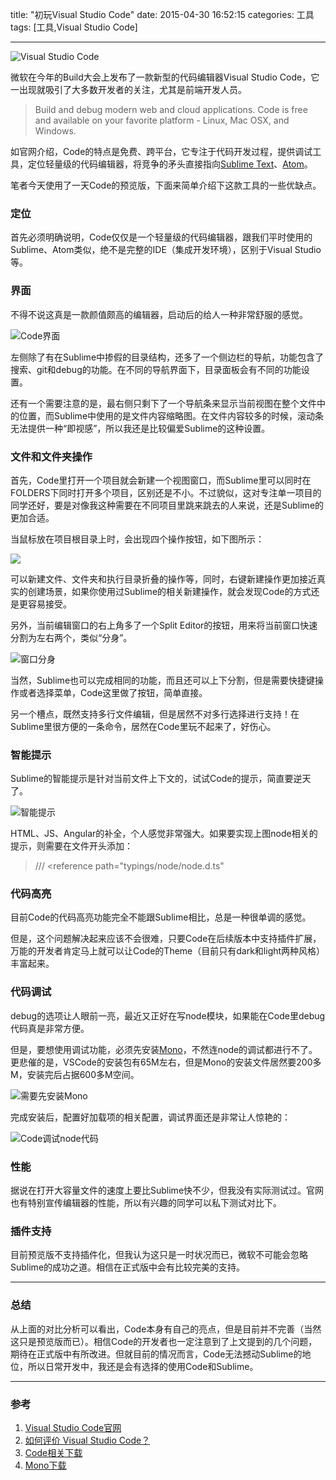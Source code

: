 title: "初玩Visual Studio Code"
date: 2015-04-30 16:52:15
categories: 工具
tags: [工具,Visual Studio Code]

---

![Visual Studio Code](http://7tt058.com1.z0.glb.clouddn.com/vscode.png)

微软在今年的Build大会上发布了一款新型的代码编辑器Visual Studio Code，它一出现就吸引了大多数开发者的关注，尤其是前端开发人员。

>Build and debug modern web and cloud applications. Code is free and available on your favorite platform - Linux, Mac OSX, and Windows.

如官网介绍，Code的特点是免费、跨平台，它专注于代码开发过程，提供调试工具，定位轻量级的代码编辑器，将竞争的矛头直接指向[Sublime Text](http://www.sublimetext.com/)、[Atom](https://atom.io/)。

笔者今天使用了一天Code的预览版，下面来简单介绍下这款工具的一些优缺点。

<!--more-->

### 定位

首先必须明确说明，Code仅仅是一个轻量级的代码编辑器，跟我们平时使用的Sublime、Atom类似，绝不是完整的IDE（集成开发环境），区别于Visual Studio等。

### 界面

不得不说这真是一款颜值颇高的编辑器，启动后的给人一种非常舒服的感觉。

![Code界面](http://7tt058.com1.z0.glb.clouddn.com/vscode-layout.png)

左侧除了有在Sublime中掺假的目录结构，还多了一个侧边栏的导航，功能包含了搜索、git和debug的功能。在不同的导航界面下，目录面板会有不同的功能设置。

还有一个需要注意的是，最右侧只剩下了一个导航条来显示当前视图在整个文件中的位置，而Sublime中使用的是文件内容缩略图。在文件内容较多的时候，滚动条无法提供一种“即视感”，所以我还是比较偏爱Sublime的这种设置。

### 文件和文件夹操作

首先，Code里打开一个项目就会新建一个视图窗口，而Sublime里可以同时在FOLDERS下同时打开多个项目，区别还是不小。不过貌似，这对专注单一项目的同学还好，要是对像我这种需要在不同项目里跳来跳去的人来说，还是Sublime的更加合适。

当鼠标放在项目根目录上时，会出现四个操作按钮，如下图所示：

![](http://7tt058.com1.z0.glb.clouddn.com/file-opertion.png)

可以新建文件、文件夹和执行目录折叠的操作等，同时，右键新建操作更加接近真实的创建场景，如果你使用过Sublime的相关新建操作，就会发现Code的方式还是更容易接受。

另外，当前编辑窗口的右上角多了一个Split Editor的按钮，用来将当前窗口快速分割为左右两个，类似“分身”。

 ![窗口分身](http://7tt058.com1.z0.glb.clouddn.com/file-splite.png)
 
当然，Sublime也可以完成相同的功能，而且还可以上下分割，但是需要快捷键操作或者选择菜单，Code这里做了按钮，简单直接。

另一个槽点，既然支持多行文件编辑，但是居然不对多行选择进行支持！在Sublime里很方便的一条命令，居然在Code里玩不起来了，好伤心。

### 智能提示

Sublime的智能提示是针对当前文件上下文的，试试Code的提示，简直要逆天了。

![智能提示](http://7tt058.com1.z0.glb.clouddn.com/code-suggest.png)

HTML、JS、Angular的补全，个人感觉非常强大。如果要实现上图node相关的提示，则需要在文件开头添加：

>/// <reference path="typings/node/node.d.ts"

### 代码高亮

目前Code的代码高亮功能完全不能跟Sublime相比，总是一种很单调的感觉。

但是，这个问题解决起来应该不会很难，只要Code在后续版本中支持插件扩展，万能的开发者肯定马上就可以让Code的Theme（目前只有dark和light两种风格）丰富起来。

### 代码调试

debug的选项让人眼前一亮，最近又正好在写node模块，如果能在Code里debug代码真是非常方便。

但是，要想使用调试功能，必须先安装[Mono](http://www.mono-project.com/download/)，不然连node的调试都进行不了。更悲催的是，VSCode的安装包有65M左右，但是Mono的安装文件居然要200多M，安装完后占据600多M空间。

![需要先安装Mono](http://7tt058.com1.z0.glb.clouddn.com/require-mono.png)

完成安装后，配置好加载项的相关配置，调试界面还是非常让人惊艳的：

![Code调试node代码](http://7tt058.com1.z0.glb.clouddn.com/code-debug.png)

### 性能

据说在打开大容量文件的速度上要比Sublime快不少，但我没有实际测试过。官网也有特别宣传编辑器的性能，所以有兴趣的同学可以私下测试对比下。

### 插件支持

目前预览版不支持插件化，但我认为这只是一时状况而已，微软不可能会忽略Sublime的成功之道。相信在正式版中会有比较完美的支持。

---

### 总结

从上面的对比分析可以看出，Code本身有自己的亮点，但是目前并不完善（当然这只是预览版而已）。相信Code的开发者也一定注意到了上文提到的几个问题，期待在正式版中有所改进。但就目前的情况而言，Code无法撼动Sublime的地位，所以日常开发中，我还是会有选择的使用Code和Sublime。

---

### 参考

1. [Visual Studio Code官网](https://code.visualstudio.com/)
2. [如何评价 Visual Studio Code？](http://www.zhihu.com/question/29984607)
3. [Code相关下载](https://code.visualstudio.com/Download)
4. [Mono下载](http://www.mono-project.com/download/)




